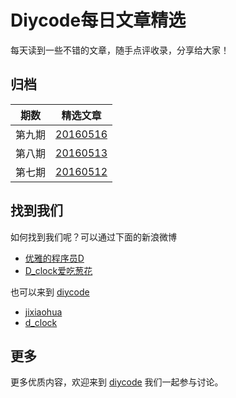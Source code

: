 # Diycode每日文章精选

每天读到一些不错的文章，随手点评收录，分享给大家！

## 归档

|	期数		|	精选文章	|
|--------|------|
| 第九期	|	[20160516](20160516.md) 	|
| 第八期	|	[20160513](20160513.md) 	|
| 第七期	|	[20160512](20160512.md) 	|


## 找到我们

如何找到我们呢？可以通过下面的新浪微博

- [优雅的程序员D](http://weibo.com/u/5891258264?topnav=1&wvr=6&topsug=1&is_all=1)
- [D_clock爱吃葱花](http://weibo.com/2480694892/profile?rightmod=1&wvr=6&mod=personinfo&is_all=1)

也可以来到 [diycode](http://diycode.cc/)

- [jixiaohua](http://diycode.cc/jixiaohua)
- [d_clock](http://diycode.cc/d_clock)

## 更多

更多优质内容，欢迎来到 [diycode](http://diycode.cc/) 我们一起参与讨论。